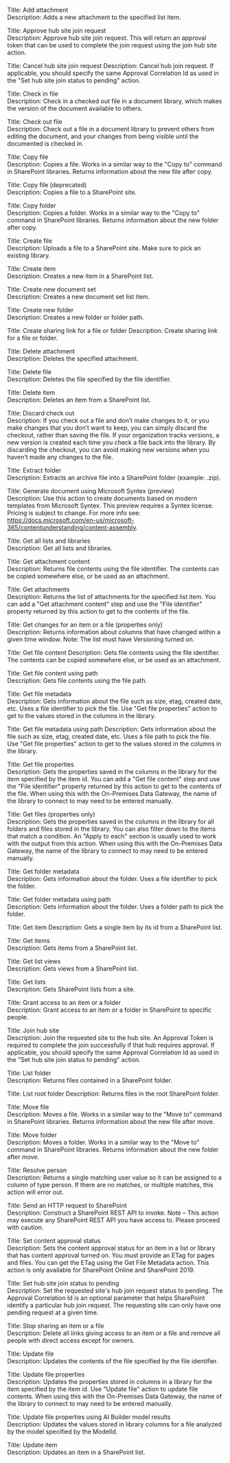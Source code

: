 Title: Add attachment	
Description: Adds a new attachment to the specified list item.

Title: Approve hub site join request	
Description: Approve hub site join request. This will return an approval token that can be used to complete the join request using the join hub site action.

Title: Cancel hub site join request	
Description: Cancel hub join request. If applicable, you should specify the same Approval Correlation Id as used in the "Set hub site join status to pending" action.

Title: Check in file	
Description: Check in a checked out file in a document library, which makes the version of the document available to others.

Title: Check out file	
Description: Check out a file in a document library to prevent others from editing the document, and your changes from being visible until the documented is checked in.

Title: Copy file	
Description: Copies a file. Works in a similar way to the "Copy to" command in SharePoint libraries. Returns information about the new file after copy.

Title: Copy file (deprecated)	
Description: Copies a file to a SharePoint site.

Title: Copy folder	
Description: Copies a folder. Works in a similar way to the "Copy to" command in SharePoint libraries. Returns information about the new folder after copy.

Title: Create file	
Description: Uploads a file to a SharePoint site. Make sure to pick an existing library.

Title: Create item	
Description: Creates a new item in a SharePoint list.

Title: Create new document set	
Description: Creates a new document set list item.

Title: Create new folder	
Description: Creates a new folder or folder path.

Title: Create sharing link for a file or folder	
Description: Create sharing link for a file or folder.

Title: Delete attachment	
Description: Deletes the specified attachment.

Title: Delete file	
Description: Deletes the file specified by the file identifier.

Title: Delete item	
Description: Deletes an item from a SharePoint list.

Title: Discard check out	
Description: If you check out a file and don’t make changes to it, or you make changes that you don’t want to keep, you can simply discard the checkout, rather than saving the file. If your organization tracks versions, a new version is created each time you check a file back into the library. By discarding the checkout, you can avoid making new versions when you haven’t made any changes to the file.

Title: Extract folder	
Description: Extracts an archive file into a SharePoint folder (example: .zip).

Title: Generate document using Microsoft Syntex (preview)	
Description: Use this action to create documents based on modern templates from Microsoft Syntex. This preview requires a Syntex license. Pricing is subject to change. For more info see: https://docs.microsoft.com/en-us/microsoft-365/contentunderstanding/content-assembly.

Title: Get all lists and libraries	
Description: Get all lists and libraries.

Title: Get attachment content	
Description: Returns file contents using the file identifier. The contents can be copied somewhere else, or be used as an attachment.

Title: Get attachments	
Description: Returns the list of attachments for the specified list item. You can add a "Get attachment content" step and use the "File identifier" property returned by this action to get to the contents of the file.

Title: Get changes for an item or a file (properties only)	
Description: Returns information about columns that have changed within a given time window. Note: The list must have Versioning turned on.

Title: Get file content	
Description: Gets file contents using the file identifier. The contents can be copied somewhere else, or be used as an attachment.

Title: Get file content using path	
Description: Gets file contents using the file path.

Title: Get file metadata	
Description: Gets information about the file such as size, etag, created date, etc. Uses a file identifier to pick the file. Use "Get file properties" action to get to the values stored in the columns in the library.

Title: Get file metadata using path	
Description: Gets information about the file such as size, etag, created date, etc. Uses a file path to pick the file. Use "Get file properties" action to get to the values stored in the columns in the library.

Title: Get file properties	
Description: Gets the properties saved in the columns in the library for the item specified by the item id. You can add a "Get file content" step and use the "File identifier" property returned by this action to get to the contents of the file. When using this with the On-Premises Data Gateway, the name of the library to connect to may need to be entered manually.

Title: Get files (properties only)	
Description: Gets the properties saved in the columns in the library for all folders and files stored in the library. You can also filter down to the items that match a condition. An "Apply to each" section is usually used to work with the output from this action. When using this with the On-Premises Data Gateway, the name of the library to connect to may need to be entered manually.

Title: Get folder metadata	
Description: Gets information about the folder. Uses a file identifier to pick the folder.

Title: Get folder metadata using path	
Description: Gets information about the folder. Uses a folder path to pick the folder.

Title: Get item	
Description: Gets a single item by its id from a SharePoint list.

Title: Get items	
Description: Gets items from a SharePoint list.

Title: Get list views	
Description: Gets views from a SharePoint list.

Title: Get lists	
Description: Gets SharePoint lists from a site.

Title: Grant access to an item or a folder	
Description: Grant access to an item or a folder in SharePoint to specific people.

Title: Join hub site	
Description: Join the requested site to the hub site. An Approval Token is required to complete the join successfully if that hub requires approval. If applicable, you should specify the same Approval Correlation Id as used in the "Set hub site join status to pending" action.

Title: List folder	
Description: Returns files contained in a SharePoint folder.

Title: List root folder	
Description: Returns files in the root SharePoint folder.

Title: Move file	
Description: Moves a file. Works in a similar way to the "Move to" command in SharePoint libraries. Returns information about the new file after move.

Title: Move folder	
Description: Moves a folder. Works in a similar way to the "Move to" command in SharePoint libraries. Returns information about the new folder after move.

Title: Resolve person	
Description: Returns a single matching user value so it can be assigned to a column of type person. If there are no matches, or multiple matches, this action will error out.

Title: Send an HTTP request to SharePoint	
Description: Construct a SharePoint REST API to invoke. Note – This action may execute any SharePoint REST API you have access to. Please proceed with caution.

Title: Set content approval status	
Description: Sets the content approval status for an item in a list or library that has content approval turned on. You must provide an ETag for pages and files. You can get the ETag using the Get File Metadata action. This action is only available for SharePoint Online and SharePoint 2019.

Title: Set hub site join status to pending	
Description: Set the requested site's hub join request status to pending. The Approval Correlation Id is an optional parameter that helps SharePoint identify a particular hub join request. The requesting site can only have one pending request at a given time.

Title: Stop sharing an item or a file	
Description: Delete all links giving access to an item or a file and remove all people with direct access except for owners.

Title: Update file	
Description: Updates the contents of the file specified by the file identifier.

Title: Update file properties	
Description: Updates the properties stored in columns in a library for the item specified by the item id. Use "Update file" action to update file contents. When using this with the On-Premises Data Gateway, the name of the library to connect to may need to be entered manually.

Title: Update file properties using AI Builder model results	
Description: Updates the values stored in library columns for a file analyzed by the model specified by the ModelId.

Title: Update item	
Description: Updates an item in a SharePoint list.